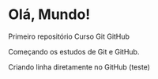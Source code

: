 # Olá, Mundo!
 Primeiro repositório Curso Git GitHub

Começando os estudos de Git e GitHub.

Criando linha diretamente no GitHub (teste)
